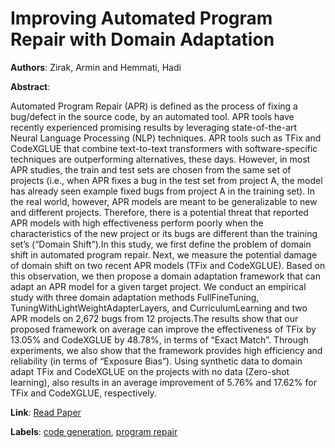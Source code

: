 # Improving Automated Program Repair with Domain Adaptation

**Authors**: Zirak, Armin and Hemmati, Hadi

**Abstract**:

Automated Program Repair (APR) is defined as the process of fixing a bug/defect in the source code, by an automated tool. APR tools have recently experienced promising results by leveraging state-of-the-art Neural Language Processing (NLP) techniques. APR tools such as TFix and CodeXGLUE that combine text-to-text transformers with software-specific techniques are outperforming alternatives, these days. However, in most APR studies, the train and test sets are chosen from the same set of projects (i.e., when APR fixes a bug in the test set from project A, the model has already seen example fixed bugs from project A in the training set). In the real world, however, APR models are meant to be generalizable to new and different projects. Therefore, there is a potential threat that reported APR models with high effectiveness perform poorly when the characteristics of the new project or its bugs are different than the training set’s (“Domain Shift”).In this study, we first define the problem of domain shift in automated program repair. Next, we measure the potential damage of domain shift on two recent APR models (TFix and CodeXGLUE). Based on this observation, we then propose a domain adaptation framework that can adapt an APR model for a given target project. We conduct an empirical study with three domain adaptation methods FullFineTuning, TuningWithLightWeightAdapterLayers, and CurriculumLearning and two APR models on 2,672 bugs from 12 projects.The results show that our proposed framework on average can improve the effectiveness of TFix by 13.05\% and CodeXGLUE by 48.78\%, in terms of “Exact Match”. Through experiments, we also show that the framework provides high efficiency and reliability (in terms of “Exposure Bias”). Using synthetic data to domain adapt TFix and CodeXGLUE on the projects with no data (Zero-shot learning), also results in an average improvement of 5.76\% and 17.62\% for TFix and CodeXGLUE, respectively.

**Link**: [Read Paper](https://doi.org/10.1145/3631972)

**Labels**: [code generation](../../labels/code_generation.md), [program repair](../../labels/program_repair.md)
